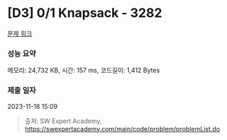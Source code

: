 # [D3] 0/1 Knapsack - 3282 

[문제 링크](https://swexpertacademy.com/main/code/problem/problemDetail.do?contestProbId=AWBJAVpqrzQDFAWr) 

### 성능 요약

메모리: 24,732 KB, 시간: 157 ms, 코드길이: 1,412 Bytes

### 제출 일자

2023-11-18 15:09



> 출처: SW Expert Academy, https://swexpertacademy.com/main/code/problem/problemList.do
